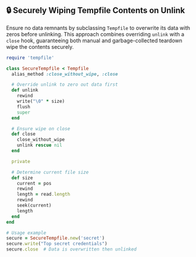 ## 🔒 Securely Wiping Tempfile Contents on Unlink
Ensure no data remnants by subclassing `Tempfile` to overwrite its data with zeros before unlinking. This approach combines overriding `unlink` with a `close` hook, guaranteeing both manual and garbage-collected teardown wipe the contents securely.

```ruby
require 'tempfile'

class SecureTempfile < Tempfile
  alias_method :close_without_wipe, :close

  # Override unlink to zero out data first
  def unlink
    rewind
    write("\0" * size)
    flush
    super
  end

  # Ensure wipe on close
  def close
    close_without_wipe
    unlink rescue nil
  end

  private

  # Determine current file size
  def size
    current = pos
    rewind
    length = read.length
    rewind
    seek(current)
    length
  end
end

# Usage example
secure = SecureTempfile.new('secret')
secure.write("Top secret credentials")
secure.close  # Data is overwritten then unlinked
```